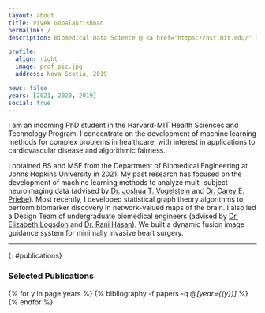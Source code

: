 ```yaml
---
layout: about
title: Vivek Gopalakrishnan
permalink: /
description: Biomedical Data Science @ <a href="https://hst.mit.edu/" target="_blank">Harvard-MIT</a>

profile:
  align: right
  image: prof_pic.jpg
  address: Nova Scotia, 2019

news: false
years: [2021, 2020, 2019]
social: true
---
```


I am an incoming PhD student in the Harvard-MIT Health Sciences and Technology Program.
I concentrate on the development of machine learning methods for complex problems in healthcare, with interest in applications to cardiovascular disease and algorithmic fairness.

I obtained BS and MSE from the Department of Biomedical Engineering at Johns Hopkins University in 2021.
My past research has focused on the development of machine learning methods to analyze multi-subject neuroimaging data (advised by [Dr. Joshua T. Vogelstein](https://jovo.me) and [Dr. Carey E. Priebe](https://www.ams.jhu.edu/~priebe/)). Most recently, I developed statistical graph theory algorithms to perform biomarker discovery in network-valued maps of the brain. I also led a Design Team of undergraduate biomedical engineers (advised by [Dr. Elizabeth Logsdon](https://www.bme.jhu.edu/people/faculty/elizabeth-logsdon/) and [Dr. Rani Hasan](https://www.hopkinsmedicine.org/profiles/results/directory/profile/1571333/rani-hasan)). 
We built a dynamic fusion image guidance system for minimally invasive heart surgery.

---

{: #publications}
### Selected Publications

{% for y in page.years %}
  {% bibliography -f papers -q @*[year={{y}}]* %}
{% endfor %}
